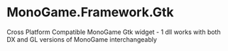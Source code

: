 # MonoGame.Framework.Gtk
Cross Platform Compatible MonoGame Gtk widget - 1 dll works with both DX and GL versions of MonoGame interchangeably
